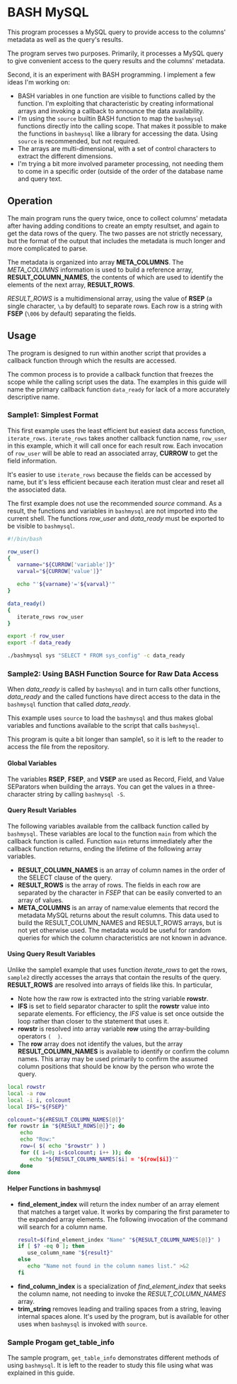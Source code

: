# BASH MySQL

This program processes a MySQL query to provide access to the columns'
metadata as well as the query's results.

The program serves two purposes.  Primarily, it processes a MySQL query
to give convenient access to the query results and the columns' metadata.

Second, it is an experiment with BASH programming.  I implement a few
ideas I'm working on:

- BASH variables in one function are visible to functions called by the
  function. I'm exploiting that characteristic by creating informational
  arrays and invoking a callback to announce the data availability.
- I'm using the `source` builtin BASH function to map the `bashmysql`
  functions directly into the calling scope.  That makes it possible to
  make the functions in `bashmysql` like a library for accessing the
  data.  Using `source` is recommended, but not required.
- The arrays are multi-dimensional, with a set of control characters
  to extract the different dimensions.
- I'm trying a bit more involved parameter processing, not needing them
  to come in a specific order (outside of the order of the database name
  and query text.

## Operation

The main program runs the query twice, once to collect columns' metadata
after having adding conditions to create an empty resultset, and again
to get the data rows of the query.  The two passes are not strictly
necessary, but the format of the output that includes the metadata is
much longer and more complicated to parse.

The metadata is organized into array **META_COLUMNS**.  The
*META_COLUMNS* information is used to build a reference array,
**RESULT_COLUMN_NAMES**, the contents of which are used to identify
the elements of the next array, **RESULT_ROWS**.

*RESULT_ROWS* is a multidimensional array, using the value of **RSEP**
(a single character, `\a` by default) to separate rows.  Each row is a
string with **FSEP** (`\006` by default) separating the fields.

## Usage

The program is designed to run within another script that provides a
callback function through which the results are accessed.

The common process is to provide a callback function that freezes the
scope while the calling script uses the data.  The examples in this
guide will name the primary callback function `data_ready` for lack
of a more accurately descriptive name.

### Sample1: Simplest Format

This first example uses the least efficient but easiest data access
function, `iterate_rows`.  `iterate_rows` takes another callback
function name, `row_user` in this example, which it will call once
for each result row.  Each invocation of `row_user` will be able to
read an associated array, **CURROW** to get the field information.

It's easier to use `iterate_rows` because the fields can be accessed
by name, but it's less efficient because each iteration must clear
and reset all the associated data.

The first example does not use the recommended *source* command. As a
result, the functions and variables in `bashmysql` are not imported
into the current shell.  The functions *row_user* and *data_ready*
must be exported to be visible to `bashmysql`.

~~~sh
#!/bin/bash

row_user()
{
   varname="${CURROW['variable']}"
   varval="${CURROW['value']}"

   echo "'${varname}'='${varval}'"
}

data_ready()
{
   iterate_rows row_user
}

export -f row_user
export -f data_ready

./bashmysql sys "SELECT * FROM sys_config" -c data_ready
~~~

### Sample2: Using BASH Function Source for Raw Data Access

When *data_ready* is called by `bashmysql` and in turn calls other
functions, *data_ready* and the called functions have direct access
to the data in the `bashmysql` function that called *data_ready*.

This example uses `source` to load the `bashmysql` and thus makes
global variables and functions available to the script that calls
`bashmysql`.

This program is quite a bit longer than sample1, so it is left to
the reader to access the file from the repository.

#### Global Variables

The variables **RSEP**, **FSEP**, and **VSEP** are used as Record,
Field, and Value SEParators when building the arrays. You can get
the values in a three-character string by calling `bashmysql -S`.

#### Query Result Variables

The following variables available from the callback function called
by `bashmysql`.  These variables are local to the function `main`
from which the callback function is called.  Function `main` returns
immediately after the callback function returns, ending the lifetime
of the following array variables.

- **RESULT_COLUMN_NAMES** is an array of column names in the order
  of the SELECT clause of the query.
- **RESULT_ROWS** is the array of rows.  The fields in each row are
  separated by the character in *FSEP* that can be easily converted
  to an array of values.
- **META_COLUMNS** is an array of name:value elements that record the
  metadata MySQL returns about the result columns.  This data used
  to build the RESULT_COLUMN_NAMES and RESULT_ROWS arrays, but is
  not yet otherwise used.  The metadata would be useful for random
  queries for which the column characteristics are not known in
  advance.

#### Using Query Result Variables

Unlike the sample1 example that uses function *iterate_rows* to get
the rows, `sample2` directly accesses the arrays that contain the
results of the query.  **RESULT_ROWS** are resolved into arrays of
fields like this.  In particular,
- Note how the raw row is extracted into the string variable
  **rowstr**.
- **IFS** is set to field separator character to split the **rowstr**
  value into separate elements.  For efficiency, the *IFS* value is
  set once outside the loop rather than closer to the statement that
  uses it.
- **rowstr** is resolved into array variable **row** using the
  array-building operators `(  )`.
- The **row** array does not identify the values, but the array
  **RESULT_COLUMN_NAMES** is available to identify or confirm the
  column names.  This array may be used primarily to confirm the
  assumed column positions that should be know by the person who wrote
  the query.

~~~sh
local rowstr
local -a row
local -i i, colcount
local IFS="${FSEP}"

colcount="${#RESULT_COLUMN_NAMES[@]}"
for rowstr in "${RESULT_ROWS[@]}"; do
    echo
    echo "Row:"
    row=( $( echo "$rowstr" ) )
    for (( i=0; i<$colcount; i++ )); do
       echo "${RESULT_COLUMN_NAMES[$i] = '${row[$i]}'"
    done
done
~~~

#### Helper Functions in bashmysql

- **find_element_index** will return the index number of an array
  element that matches a target value.  It works by comparing the
  first parameter to the expanded array elements.  The following
  invocation of the command will search for a column name.
  ~~~sh
  result=$(find_element_index "Name" "${RESULT_COLUMN_NAMES[@]}" )
  if [ $? -eq 0 ]; then
     use_column_name "${result}"
  else
     echo "Name not found in the column names list." >&2
  fi
  ~~~
- **find_column_index** is a specialization of *find_element_index*
  that seeks the column name, not needing to invoke the
  *RESULT_COLUMN_NAMES* array.
- **trim_string** removes leading and trailing spaces from a string,
  leaving internal spaces alone.  It's used by the program, but is
  available for other uses when `bashmysql` is invoked with `source`.

### Sample Progam get_table_info

The sample program, `get_table_info` demonstrates different methods
of using `bashmysql`.  It is left to the reader to study this file
using what was explained in this guide.



